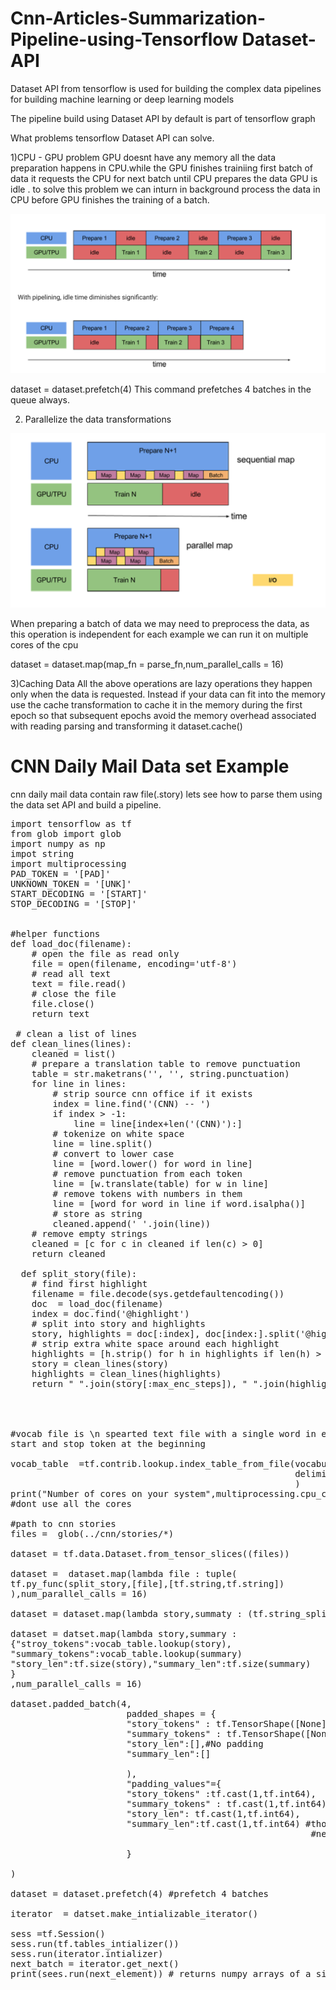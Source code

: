 # Cnn-Articles-Summarization-Pipeline-using-Tensorflow Dataset-API

Dataset API from tensorflow is used for building the complex data pipelines for building machine learning or deep learning models

The pipeline build using Dataset API by default is part of tensorflow graph

What problems tensorflow Dataset API can solve.

1)CPU - GPU problem
GPU doesnt have any memory all the data preparation happens in CPU.while the GPU finishes trainiing first batch of data it 
requests the CPU for next batch until CPU prepares the data GPU is idle . to solve this problem we can inturn in background 
process the data in CPU before GPU finishes the training of a batch.

<img src="https://github.com/santhoshkolloju/Cnn-Articles-Summarization-Pipeline-using-Dataset-API/blob/master/Screen%20Shot%202018-11-01%20at%204.57.58%20PM.png"/>

dataset = dataset.prefetch(4)
This command prefetches 4 batches in the queue always.

2) Parallelize the data transformations
<img src="https://github.com/santhoshkolloju/Cnn-Articles-Summarization-Pipeline-using-Dataset-API/blob/master/Screen%20Shot%202018-11-01%20at%205.10.59%20PM.png"/>

When preparing a batch of data we may need to preprocess the data, as this operation is independent for each example we can 
run it on multiple cores of the cpu

dataset = dataset.map(map_fn = parse_fn,num_parallel_calls = 16)

3)Caching Data
All the above operations are lazy operations they happen only when the data is requested.
Instead if your data can fit into the memory use the cache transformation to cache it in the memory during the first epoch so 
that subsequent epochs avoid the memory overhead associated with reading parsing and transforming it
dataset.cache()


<h1>CNN Daily Mail Data set Example </h1>

cnn daily mail data contain raw file(.story) lets see how to parse them using the data set API and build a pipeline.

<pre>
import tensorflow as tf
from glob import glob
import numpy as np
impot string
import multiprocessing
PAD_TOKEN = '[PAD]'
UNKNOWN_TOKEN = '[UNK]'
START_DECODING = '[START]'
STOP_DECODING = '[STOP]'


#helper functions
def load_doc(filename):
	# open the file as read only
	file = open(filename, encoding='utf-8')
	# read all text
	text = file.read()
	# close the file
	file.close()
	return text
 
 # clean a list of lines
def clean_lines(lines):
	cleaned = list()
	# prepare a translation table to remove punctuation
	table = str.maketrans('', '', string.punctuation)
	for line in lines:
		# strip source cnn office if it exists
		index = line.find('(CNN) -- ')
		if index > -1:
			line = line[index+len('(CNN)'):]
		# tokenize on white space
		line = line.split()
		# convert to lower case
		line = [word.lower() for word in line]
		# remove punctuation from each token
		line = [w.translate(table) for w in line]
		# remove tokens with numbers in them
		line = [word for word in line if word.isalpha()]
		# store as string
		cleaned.append(' '.join(line))
	# remove empty strings
	cleaned = [c for c in cleaned if len(c) > 0]
	return cleaned 
  
  def split_story(file):
    # find first highlight
    filename = file.decode(sys.getdefaultencoding())
    doc  = load_doc(filename)
    index = doc.find('@highlight')
    # split into story and highlights
    story, highlights = doc[:index], doc[index:].split('@highlight')
    # strip extra white space around each highlight
    highlights = [h.strip() for h in highlights if len(h) > 0]
    story = clean_lines(story)
    highlights = clean_lines(highlights)
    return " ".join(story[:max_enc_steps]), " ".join(highlights[:max_dec_steps])
 
  
  

#vocab file is \n spearted text file with a single word in each line it should also . contain the pad token and unknown token ,
start and stop token at the beginning

vocab_table  =tf.contrib.lookup.index_table_from_file(vocabulary_file ='vocablefile.txt', default_value = 0, 
                                                      delimiter ="\n",num_oov_buckets =0
                                                      )
print("Number of cores on your system",multiprocessing.cpu_count())
#dont use all the cores 

#path to cnn stories
files =  glob(../cnn/stories/*)

dataset = tf.data.Dataset.from_tensor_slices((files))

dataset =  dataset.map(lambda file : tuple(
tf.py_func(split_story,[file],[tf.string,tf.string])
),num_parallel_calls = 16)

dataset = dataset.map(lambda story,summaty : (tf.string_split([story]).values,tf.string_split([summary]).values),num_parallel_calls = 16)

dataset = datset.map(lambda story,summary :
{"stroy_tokens":vocab_table.lookup(story),
"summary_tokens":vocab_table.lookup(summary)
"story_len":tf.size(story),"summary_len":tf.size(summary)
}
,num_parallel_calls = 16)

dataset.padded_batch(4,
                      padded_shapes = {
                      "story_tokens" : tf.TensorShape([None]),#None means padd it to longest length
                      "summary_tokens" : tf.TensorShape([None],
                      "story_len":[],#No padding 
                      "summary_len":[]
                      
                      ),
                      "padding_values"={
                      "story_tokens" :tf.cast(1,tf.int64),
                      "summary_tokens" : tf.cast(1,tf.int64),
                      "story_len": tf.cast(1,tf.int64),
                      "summary_len":tf.cast(1,tf.int64) #thought we are not padding this elements still some dummy value
                                                         #needs to be given some bug in tnesoflow 
                      
                      }

)

dataset = dataset.prefetch(4) #prefetch 4 batches

iterator  = datset.make_intializable_iterator()

sess =tf.Session()
sess.run(tf.tables_intializer())
sess.run(iterator.intializer)
next_batch = iterator.get_next()
print(sees.run(next_element)) # returns numpy arrays of a single batch

</pre>
